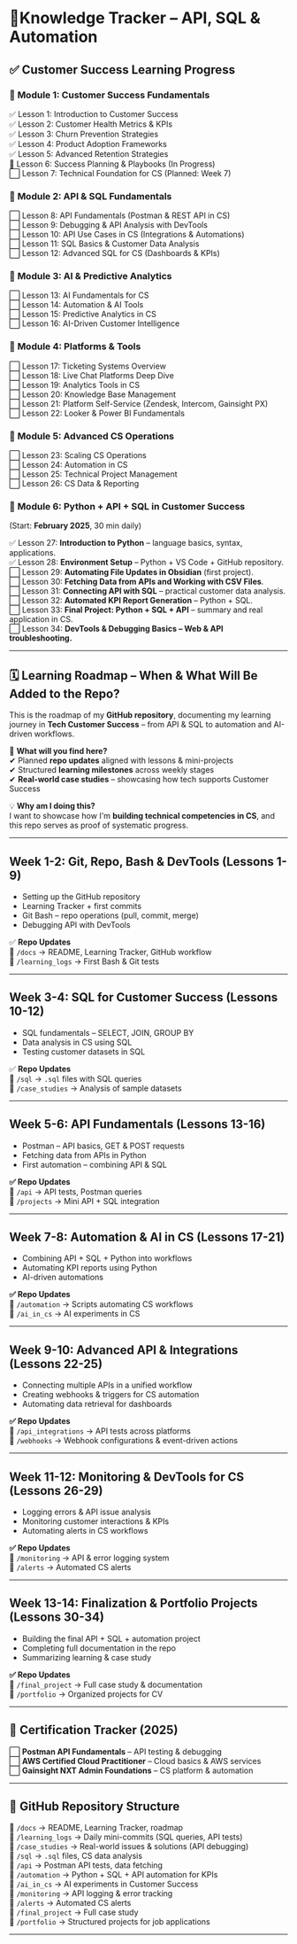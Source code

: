 # 🚀Knowledge Tracker – API, SQL & Automation

## ✅ **Customer Success Learning Progress**

### 🔹 **Module 1: Customer Success Fundamentals**

✅ Lesson 1: Introduction to Customer Success  
✅ Lesson 2: Customer Health Metrics & KPIs  
✅ Lesson 3: Churn Prevention Strategies  
✅ Lesson 4: Product Adoption Frameworks  
✅ Lesson 5: Advanced Retention Strategies  
🔄 Lesson 6: Success Planning & Playbooks (In Progress)  
⬜ Lesson 7: Technical Foundation for CS (Planned: Week 7)

### 🔹 **Module 2: API & SQL Fundamentals**

⬜ Lesson 8: API Fundamentals (Postman & REST API in CS)  
⬜ Lesson 9: Debugging & API Analysis with DevTools  
⬜ Lesson 10: API Use Cases in CS (Integrations & Automations)  
⬜ Lesson 11: SQL Basics & Customer Data Analysis  
⬜ Lesson 12: Advanced SQL for CS (Dashboards & KPIs)

### 🔹 **Module 3: AI & Predictive Analytics**

⬜ Lesson 13: AI Fundamentals for CS  
⬜ Lesson 14: Automation & AI Tools  
⬜ Lesson 15: Predictive Analytics in CS  
⬜ Lesson 16: AI-Driven Customer Intelligence

### 🔹 **Module 4: Platforms & Tools**

⬜ Lesson 17: Ticketing Systems Overview  
⬜ Lesson 18: Live Chat Platforms Deep Dive  
⬜ Lesson 19: Analytics Tools in CS  
⬜ Lesson 20: Knowledge Base Management  
⬜ Lesson 21: Platform Self-Service (Zendesk, Intercom, Gainsight PX)  
⬜ Lesson 22: Looker & Power BI Fundamentals

### 🔹 **Module 5: Advanced CS Operations**

⬜ Lesson 23: Scaling CS Operations  
⬜ Lesson 24: Automation in CS  
⬜ Lesson 25: Technical Project Management  
⬜ Lesson 26: CS Data & Reporting

### 🔹 **Module 6: Python + API + SQL in Customer Success**

(Start: **February 2025**, 30 min daily)

✅ Lesson 27: **Introduction to Python** – language basics, syntax, applications.  
✅ Lesson 28: **Environment Setup** – Python + VS Code + GitHub repository.  
⬜ Lesson 29: **Automating File Updates in Obsidian** (first project).  
⬜ Lesson 30: **Fetching Data from APIs and Working with CSV Files**.  
⬜ Lesson 31: **Connecting API with SQL** – practical customer data analysis.  
⬜ Lesson 32: **Automated KPI Report Generation** – Python + SQL.  
⬜ Lesson 33: **Final Project: Python + SQL + API** – summary and real application in CS.  
⬜ Lesson 34: **DevTools & Debugging Basics – Web & API troubleshooting.**

---

## 🗓 **Learning Roadmap – When & What Will Be Added to the Repo?**

This is the roadmap of my **GitHub repository**, documenting my learning journey in **Tech Customer Success** – from API & SQL to automation and AI-driven workflows.

📌 **What will you find here?**  
✔ Planned **repo updates** aligned with lessons & mini-projects  
✔ Structured **learning milestones** across weekly stages  
✔ **Real-world case studies** – showcasing how tech supports Customer Success

💡 **Why am I doing this?**  
I want to showcase how I'm **building technical competencies in CS**, and this repo serves as proof of systematic progress.

---

## **Week 1-2: Git, Repo, Bash & DevTools** (Lessons 1-9)

- Setting up the GitHub repository
- Learning Tracker + first commits
- Git Bash – repo operations (pull, commit, merge)
- Debugging API with DevTools

✅ **Repo Updates**  
📁 `/docs` → README, Learning Tracker, GitHub workflow  
📁 `/learning_logs` → First Bash & Git tests

---

## **Week 3-4: SQL for Customer Success** (Lessons 10-12)

- SQL fundamentals – SELECT, JOIN, GROUP BY
- Data analysis in CS using SQL
- Testing customer datasets in SQL

✅ **Repo Updates**  
📁 `/sql` → `.sql` files with SQL queries  
📁 `/case_studies` → Analysis of sample datasets

---

## **Week 5-6: API Fundamentals** (Lessons 13-16)

- Postman – API basics, GET & POST requests
- Fetching data from APIs in Python
- First automation – combining API & SQL

**✅ Repo Updates**  
📁 `/api` → API tests, Postman queries  
📁 `/projects` → Mini API + SQL integration

---

## **Week 7-8: Automation & AI in CS** (Lessons 17-21)

- Combining API + SQL + Python into workflows
- Automating KPI reports using Python
- AI-driven automations

**✅ Repo Updates**  
📁 `/automation` → Scripts automating CS workflows  
📁 `/ai_in_cs` → AI experiments in CS

---

## **Week 9-10: Advanced API & Integrations** (Lessons 22-25)

- Connecting multiple APIs in a unified workflow
- Creating webhooks & triggers for CS automation
- Automating data retrieval for dashboards

**✅ Repo Updates**  
📁 `/api_integrations` → API tests across platforms  
📁 `/webhooks` → Webhook configurations & event-driven actions

---

## **Week 11-12: Monitoring & DevTools for CS** (Lessons 26-29)

- Logging errors & API issue analysis
- Monitoring customer interactions & KPIs
- Automating alerts in CS workflows

**✅ Repo Updates**  
📁 `/monitoring` → API & error logging system  
📁 `/alerts` → Automated CS alerts

---

## **Week 13-14: Finalization & Portfolio Projects** (Lessons 30-34)

- Building the final API + SQL + automation project
- Completing full documentation in the repo
- Summarizing learning & case study

**✅ Repo Updates**  
📁 `/final_project` → Full case study & documentation  
📁 `/portfolio` → Organized projects for CV

---

## 📌 **Certification Tracker (2025)**

⬜ **Postman API Fundamentals** – API testing & debugging  
⬜ **AWS Certified Cloud Practitioner** – Cloud basics & AWS services  
⬜ **Gainsight NXT Admin Foundations** – CS platform & automation

---

## 📂 **GitHub Repository Structure**

📁 `/docs` → README, Learning Tracker, roadmap  
📁 `/learning_logs` → Daily mini-commits (SQL queries, API tests)  
📁 `/case_studies` → Real-world issues & solutions (API debugging)  
📁 `/sql` → `.sql` files, CS data analysis  
📁 `/api` → Postman API tests, data fetching  
📁 `/automation` → Python + SQL + API automation for KPIs  
📁 `/ai_in_cs` → AI experiments in Customer Success  
📁 `/monitoring` → API logging & error tracking  
📁 `/alerts` → Automated CS alerts  
📁 `/final_project` → Full case study  
📁 `/portfolio` → Structured projects for job applications

---
